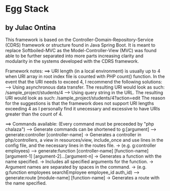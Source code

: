 
# Egg Stack
## by Julac Ontina

This framework is based on the Controller-Domain-Repository-Service (CDRS) framework or structure found in Java Spring Boot.
It is meant to replace Softboiled-MVC as the Model-Controller-View (MVC) was found able to be further separated into more parts increasing clarity and modularity in the systems developed with the CDRS framework.

Framework notes:
==> URI length (in a local environment) is usually up to 4 when URI array in root index file is counted with PHP count() function. In the event that the URI needs to exceed 4, I recommend the following solutions:
	--> Using asynchronous data transfer. The resulting URI would look as such: /sample_project/students/4
	--> Using query string in the URL. The resulting URI would look as such: /sample_project/students/4?action=edit
The reason for the suggestions is that the framework does not support URI lengths exceeding 4 as I personally find it unecessary and excessive to have URIs greater than the count of 4.

==> Commands available:
	(Every command must be preceeded by "php chalaza")
	--> Generate commands can be shortened to g:[argument]
	--> generate:controller [controller-name]
		-> Generates a controller in php/controllers, a view in resources/view, include_once and use lines in the config file, and the necessary lines in the routes file.
		-> (e.g. g:controller employees)
	--> generate:function [controller-name] [function-name] [argument-1] [argument-2]...[argument-n]
		-> Generates a function with the name specified.
		-> Includes all specified arguments for the function.
		-> Argument names are separated by spaces in the command.
		-> (e.g. g:function employees searchEmployee employee_id auth_id)
	--> generate:route [module-name] [function-name]
		-> Generates a route with the name specified.